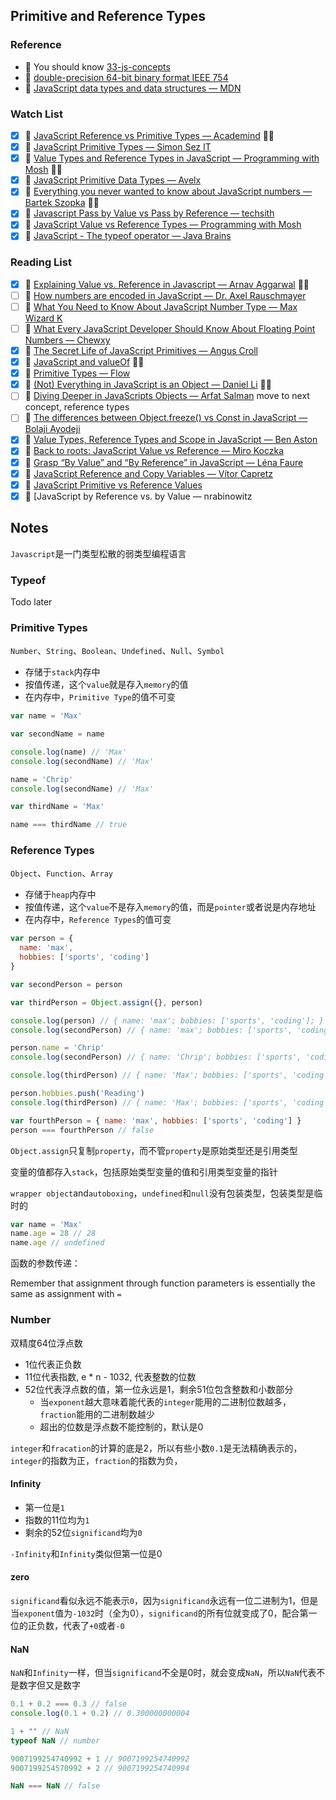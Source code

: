 ## Primitive and Reference Types

### Reference

- 📜 You should know [33-js-concepts](https://github.com/leonardomso/33-js-concepts#table-of-contents)
- 📜 [double-precision 64-bit binary format IEEE 754](https://en.wikipedia.org/wiki/Floating-point_arithmetic)
- 📜 [JavaScript data types and data structures — MDN](https://developer.mozilla.org/en-US/docs/Web/JavaScript/Data_structures#Primitive_values)

### Watch List

- [x] 🎥 [JavaScript Reference vs Primitive Types — Academind](https://www.youtube.com/watch?v=9ooYYRLdg_g) 👏🏻
- [x] 🎥 [JavaScript Primitive Types — Simon Sez IT](https://www.youtube.com/watch?v=HsbWQsSCE5Y)
- [x] 🎥 [Value Types and Reference Types in JavaScript — Programming with Mosh](https://www.youtube.com/watch?v=e-_mDyqm2oU) 👏🏻
- [x] 🎥 [JavaScript Primitive Data Types — Avelx](https://www.youtube.com/watch?v=qw3j0A3DIzQ)
- [x] 🎥 [Everything you never wanted to know about JavaScript numbers — Bartek Szopka](https://www.youtube.com/watch?v=MqHDDtVYJRI) 👏🏻
- [x] 🎥 [Javascript Pass by Value vs Pass by Reference — techsith](https://www.youtube.com/watch?v=E-dAnFdq8k8)
- [x] 🎥 [JavaScript Value vs Reference Types — Programming with Mosh](https://www.youtube.com/watch?v=fD0t_DKREbE)
- [x] 🎥 [JavaScript - The typeof operator — Java Brains](https://www.youtube.com/watch?v=ol_su88I3kw)

### Reading List

- [x] 📜 [Explaining Value vs. Reference in Javascript — Arnav Aggarwal](https://codeburst.io/explaining-value-vs-reference-in-javascript-647a975e12a0) 👏🏻
- [ ] 📜 [How numbers are encoded in JavaScript — Dr. Axel Rauschmayer](http://2ality.com/2012/04/number-encoding.html)
- [ ] 📜 [What You Need to Know About JavaScript Number Type — Max Wizard K](https://indepth.dev/posts/1139/here-is-what-you-need-to-know-about-javascripts-number-type)
- [ ] 📜 [What Every JavaScript Developer Should Know About Floating Point Numbers — Chewxy](https://blog.chewxy.com/2014/02/24/what-every-javascript-developer-should-know-about-floating-point-numbers/)
- [x] 📜 [The Secret Life of JavaScript Primitives — Angus Croll](https://javascriptweblog.wordpress.com/2010/09/27/the-secret-life-of-javascript-primitives/) 
- [x] 📜 [JavaScript and valueOf](https://javascriptweblog.wordpress.com/2010/05/03/the-value-of-valueof/) 👏🏻
- [x] 📜 [Primitive Types — Flow](https://flow.org/en/docs/types/primitives/)
- [x] 📜 [(Not) Everything in JavaScript is an Object — Daniel Li](https://dev.to/d4nyll/not-everything-in-javascript-is-an-object) 👏🏻
- [ ] 📜 [Diving Deeper in JavaScripts Objects — Arfat Salman](https://blog.bitsrc.io/diving-deeper-in-javascripts-objects-318b1e13dc12) move to next concept, reference types
- [ ] 📜 [The differences between Object.freeze() vs Const in JavaScript — Bolaji Ayodeji](https://medium.com/@bolajiayodeji/the-differences-between-object-freeze-vs-const-in-javascript-4eacea534d7c)
- [x] 📜 [Value Types, Reference Types and Scope in JavaScript — Ben Aston](https://medium.com/@benastontweet/lesson-1b-javascript-fundamentals-380f601ba851)
- [x] 📜 [Back to roots: JavaScript Value vs Reference — Miro Koczka](https://medium.com/dailyjs/back-to-roots-javascript-value-vs-reference-8fb69d587a18)
- [x] 📜 [Grasp “By Value” and “By Reference” in JavaScript — Léna Faure](https://hackernoon.com/grasp-by-value-and-by-reference-in-javascript-7ed75efa1293)
- [x] 📜 [JavaScript Reference and Copy Variables — Vítor Capretz](https://hackernoon.com/javascript-reference-and-copy-variables-b0103074fdf0)
- [x] 📜 [JavaScript Primitive vs Reference Values](http://www.javascripttutorial.net/javascript-primitive-vs-reference-values/)
- [x] 📜 [JavaScript by Reference vs. by Value — nrabinowitz

## Notes

`Javascript`是一门类型松散的弱类型编程语言

### Typeof

Todo later

### Primitive Types

`Number`、`String`、`Boolean`、`Undefined`、`Null`、`Symbol`

- 存储于`stack`内存中
- 按值传递，这个`value`就是存入`memory`的值
- 在内存中，`Primitive Type`的值不可变

```js
var name = 'Max'

var secondName = name

console.log(name) // 'Max'
console.log(secondName) // 'Max'

name = 'Chrip'
console.log(secondName) // 'Max'

var thirdName = 'Max'

name === thirdName // true
```

### Reference Types

`Object`、`Function`、`Array`

- 存储于`heap`内存中
- 按值传递，这个`value`不是存入`memory`的值，而是`pointer`或者说是内存地址
- 在内存中，`Reference Types`的值可变

```js
var person = {
  name: 'max',
  hobbies: ['sports', 'coding']
}

var secondPerson = person

var thirdPerson = Object.assign({}, person)

console.log(person) // { name: 'max'; bobbies: ['sports', 'coding']; }
console.log(secondPerson) // { name: 'max'; bobbies: ['sports', 'coding']; }

person.name = 'Chrip'
console.log(secondPerson) // { name: 'Chrip'; bobbies: ['sports', 'coding']; }

console.log(thirdPerson) // { name: 'Max'; bobbies: ['sports', 'coding']; }

person.hobbies.push('Reading')
console.log(thirdPerson) // { name: 'Max'; bobbies: ['sports', 'coding', 'Reading']; }

var fourthPerson = { name: 'max', hobbies: ['sports', 'coding'] }
person === fourthPerson // false
```

`Object.assign`只复制`property`，而不管`property`是原始类型还是引用类型

变量的值都存入`stack`，包括原始类型变量的值和引用类型变量的指针

`wrapper object`and`autoboxing`，`undefined`和`null`没有包装类型，包装类型是临时的

```js
var name = 'Max'
name.age = 28 // 28
name.age // undefined
```

函数的参数传递：

Remember that assignment through function parameters is essentially the same as assignment with `=`

### Number

双精度64位浮点数

- 1位代表正负数
- 11位代表指数, e * n - 1032, 代表整数的位数
- 52位代表浮点数的值，第一位永远是1，剩余51位包含整数和小数部分
  - 当`exponent`越大意味着能代表的`integer`能用的二进制位数越多，`fraction`能用的二进制数越少
  - 超出的位数是浮点数不能控制的，默认是0

`integer`和`fracation`的计算的底是2，所以有些小数`0.1`是无法精确表示的，`integer`的指数为正，`fraction`的指数为负，

#### Infinity

- 第一位是`1`
- 指数的11位均为`1`
- 剩余的52位`significand`均为`0`

`-Infinity`和`Infinity`类似但第一位是0

#### zero

`significand`看似永远不能表示`0`，因为`significand`永远有一位二进制为1，但是当`exponent`值为`-1032`时（全为0），`significand`的所有位就变成了0，配合第一位的正负数，代表了`+0`或者`-0`

#### NaN

`NaN`和`Infinity`一样，但当`significand`不全是0时，就会变成`NaN`，所以`NaN`代表不是数字但又是数字

```js
0.1 + 0.2 === 0.3 // false
console.log(0.1 + 0.2) // 0.300000000004

1 + "" // NaN
typeof NaN // number

9007199254740992 + 1 // 9007199254740992
9007199254570992 + 2 // 9007199254740994

NaN === NaN // false
```











